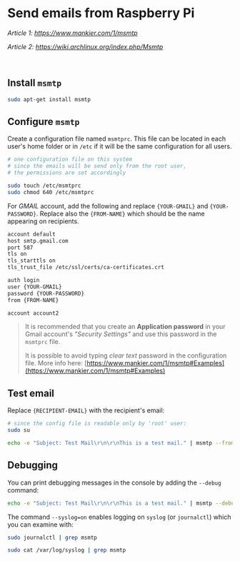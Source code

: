 # Send emails from Raspberry Pi

*Article 1: https://www.mankier.com/1/msmtp*

*Article 2: https://wiki.archlinux.org/index.php/Msmtp*

<br>

## Install `msmtp`

``` bash
sudo apt-get install msmtp
```

## Configure `msmtp`

Create a configuration file named `msmtprc`. This file can be located in each user's home folder or in `/etc` if it will be the same configuration for all users.
``` bash
# one configuration file on this system
# since the emails will be send only from the root user,
# the permissions are set accordingly

sudo touch /etc/msmtprc
sudo chmod 640 /etc/msmtprc
```

For *GMAIL* account, add the following and replace `{YOUR-GMAIL}` and `{YOUR-PASSWORD}`.
Replace also the `{FROM-NAME}` which should be the name appearing on recipients.
``` bash
account default
host smtp.gmail.com
port 587
tls on
tls_starttls on
tls_trust_file /etc/ssl/certs/ca-certificates.crt

auth login
user {YOUR-GMAIL}
password {YOUR-PASSWORD}
from {FROM-NAME}

account account2
```

> It is recommended that you create an **Application password** in your Gmail account's *"Security Settings"* and use this password in the `msmtprc` file.
> 
> It is possible to avoid typing *clear text* password in the configuration file.
> More info here: [https://www.mankier.com/1/msmtp#Examples](https://www.mankier.com/1/msmtp#Examples)


## Test email

Replace `{RECIPIENT-EMAIL}` with the recipient's email:
``` bash
# since the config file is readable only by 'root' user:
sudo su

echo -e "Subject: Test Mail\r\n\r\nThis is a test mail." | msmtp --from=default --syslog=on -t {RECIPIENT-EMAIL}
```

## Debugging

You can print debugging messages in the console by adding the `--debug` command:

``` bash
echo -e "Subject: Test Mail\r\n\r\nThis is a test mail." | msmtp --debug --from=default --syslog=on -t {RECIPIENT-EMAIL}
```

The command `--syslog=on` enables logging on `syslog` (or `journalctl`) which you can examine with:

```bash
sudo journalctl | grep msmtp
```

``` bash
sudo cat /var/log/syslog | grep msmtp
```

<br>
